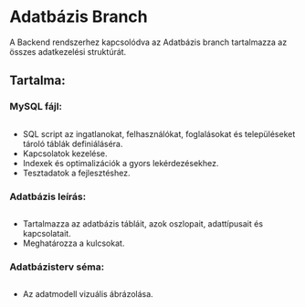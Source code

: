 # Adatbázis Branch
A Backend rendszerhez kapcsolódva az Adatbázis branch tartalmazza az összes adatkezelési struktúrát.

## Tartalma:
### MySQL fájl:
##
- SQL script az ingatlanokat, felhasználókat, foglalásokat és településeket tároló táblák definiáláséra.
- Kapcsolatok kezelése.
- Indexek és optimalizációk a gyors lekérdezésekhez.
- Tesztadatok a fejlesztéshez.
  
### Adatbázis leírás:
##
- Tartalmazza az adatbázis tábláit, azok oszlopait, adattípusait és kapcsolatait.
- Meghatározza a kulcsokat.
  
### Adatbázisterv séma:
##
- Az adatmodell vizuális ábrázolása.